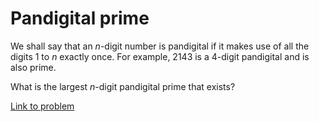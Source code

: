 # Pandigital prime


<p>We shall say that an <i>n</i>-digit number is pandigital if it makes use of all the digits 1 to <i>n</i> exactly once. For example, 2143 is a 4-digit pandigital and is also prime.</p>
<p>What is the largest <i>n</i>-digit pandigital prime that exists?</p>


[Link to problem](https://projecteuler.net/problem=41)
